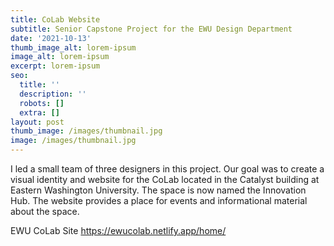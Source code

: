 ```yaml
---
title: CoLab Website
subtitle: Senior Capstone Project for the EWU Design Department
date: '2021-10-13'
thumb_image_alt: lorem-ipsum
image_alt: lorem-ipsum
excerpt: lorem-ipsum
seo:
  title: ''
  description: ''
  robots: []
  extra: []
layout: post
thumb_image: /images/thumbnail.jpg
image: /images/thumbnail.jpg
---
```

I led a small team of three designers in this project. Our goal was to create a visual identity and website for the CoLab located in the Catalyst building at Eastern Washington University. The space is now named the Innovation Hub. The website provides a place for events and informational material about the space. 

EWU CoLab Site <https://ewucolab.netlify.app/home/> 
